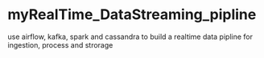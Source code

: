 # myRealTime_DataStreaming_pipline
use airflow, kafka, spark and cassandra to build a realtime data pipline for ingestion, process and strorage


